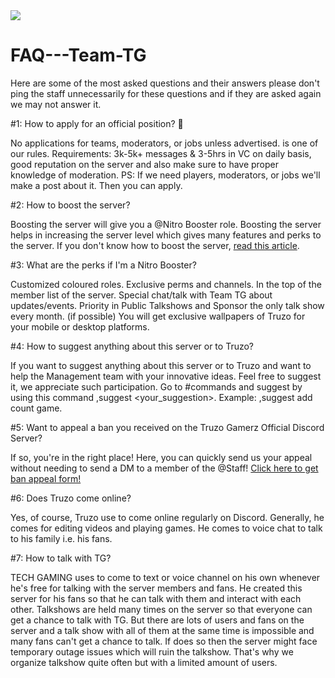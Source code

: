 <image src=https://media.discordapp.net/attachments/884703572682502164/910356595228172338/TG.jpg>

# FAQ---Team-TG


Here are some of the most asked questions and their answers please don't ping the staff unnecessarily for these questions and if they are asked again we may not answer it.



#1: How to apply for an official position? 🤔

No applications for teams, moderators, or jobs unless advertised. is one of our rules.
Requirements: 3k-5k+ messages & 3-5hrs in VC on daily basis, good reputation on the server and also make sure to have proper knowledge of moderation.
PS: If we need players, moderators, or jobs we'll make a post about it. Then you can apply.



#2: How to boost the server? 

Boosting the server will give you a @Nitro Booster role. Boosting the server helps in increasing the server level which gives many features and perks to the server. If you don't know how to boost the server, [read this article](https://support.discord.com/hc/en-us/articles/360028038352-Server-Boosting-).



#3: What are the perks if I'm a Nitro Booster?

Customized coloured roles.
Exclusive perms and channels.
In the top of the member list of the server.
Special chat/talk with Team TG about updates/events.
Priority in Public Talkshows and Sponsor the only talk show every month. (if possible)
You will get exclusive wallpapers of Truzo for your mobile or desktop platforms.



#4: How to suggest anything about this server or to Truzo? 

If you want to suggest anything about this server or to Truzo and want to help the Management team with your innovative ideas. Feel free to suggest it, we appreciate such participation. Go to #commands and suggest by using this command ,suggest <your_suggestion>. Example: ,suggest add count game.



#5: Want to appeal a ban you received on the Truzo Gamerz Official Discord Server? 

If so, you're in the right place! Here, you can quickly send us your appeal without needing to send a DM to a member of the @Staff! [Click here to get ban appeal form!](https://forms.gle/NRxovS9y2hMzVFQJ7)



#6: Does Truzo come online? 

Yes, of course, Truzo use to come online regularly on Discord. Generally, he comes for editing videos and playing games. He comes to voice chat to talk to his family i.e. his fans.



#7: How to talk with TG?

TECH GAMING uses to come to text or voice channel on his own whenever he's free for talking with the server members and fans. He created this server for his fans so that he can talk with them and interact with each other. Talkshows are held many times on the server so that everyone can get a chance to talk with TG. But there are lots of users and fans on the server and a talk show with all of them at the same time is impossible and many fans can't get a chance to talk. If does so then the server might face temporary outage issues which will ruin the talkshow. That's why we organize talkshow quite often but with a limited amount of users.
